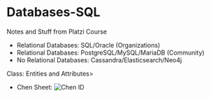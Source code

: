 # Databases-SQL
Notes and Stuff from Platzi Course
- Relational Databases: SQL/Oracle (Organizations)
- Relational Databases: PostgreSQL/MySQL/MariaDB (Community)
- No Relational Databases: Cassandra/Elasticsearch/Neo4j

Class: Entities and Attributes>
- Chen Sheet:
![Chen ID](https://github.com/davidcr1503/Databases-SQL/assets/126609974/2e007ce5-9c90-4f6f-bb0f-e67b19c7bd51)
